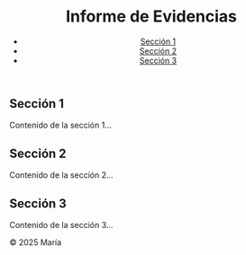 <!DOCTYPE html>
<html lang="es">
<head>
  <meta charset="UTF-8">
  <meta name="viewport" content="width=device-width, initial-scale=1.0">
  <title>Informe - Evidencias</title>
  <!-- Link a Bootstrap CSS -->
  <link href="https://cdn.jsdelivr.net/npm/bootstrap@5.3.0/dist/css/bootstrap.min.css" rel="stylesheet">
</head>
<body>
  <header class="bg-primary text-white text-center py-3">
    <h1>Informe de Evidencias</h1>
    <nav>
      <ul class="nav justify-content-center">
        <li class="nav-item"><a class="nav-link text-white" href="#seccion1">Sección 1</a></li>
        <li class="nav-item"><a class="nav-link text-white" href="#seccion2">Sección 2</a></li>
        <li class="nav-item"><a class="nav-link text-white" href="#seccion3">Sección 3</a></li>
      </ul>
    </nav>
  </header>

  <main class="container my-5">
    <section id="seccion1" class="mb-4">
      <h2 class="text-primary">Sección 1</h2>
      <p>Contenido de la sección 1...</p>
    </section>
    <section id="seccion2" class="mb-4">
      <h2 class="text-primary">Sección 2</h2>
      <p>Contenido de la sección 2...</p>
    </section>
    <section id="seccion3" class="mb-4">
      <h2 class="text-primary">Sección 3</h2>
      <p>Contenido de la sección 3...</p>
    </section>
  </main>

  <footer class="bg-light text-center py-3">
    <p class="mb-0">© 2025 María</p>
  </footer>

  <!-- Link a Bootstrap JS (opcional para interactividad) -->
  <script src="https://cdn.jsdelivr.net/npm/bootstrap@5.3.0/dist/js/bootstrap.bundle.min.js"></script>
</body>
</html>
